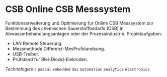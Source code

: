 # CSB Online CSB Messsystem

Funktionserweiterung und Optimierung fur Online CSB Messsystem zur Bestimmung des chemischen Sauerstoffbedarfs (CSB) in Abwasserbehandlungsanlagen oder der Prozessindustrie.
Projektaufgaben:

* LAN Remote Steuerung. 
* Messmethode Differenz-MesPrufstandsung.
* USB-Treiber.
* Prüfstand fur Blei-Dioxid-Elekroden.

*Technologies* `c` `pascal` `embedded` `dos` `automation` `analytics` `electronics`